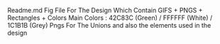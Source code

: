 Readme.md
Fig File For The Design Which Contain GIFS + PNGS + Rectangles + Colors
Main Colors : 42C83C (Green) / FFFFFF (White) / 1C1B1B (Grey)
Pngs For The Unions and also the elements used in the design
